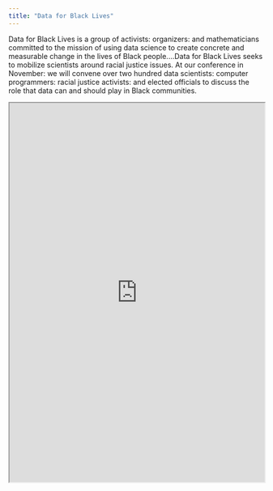```yaml
---
title: "Data for Black Lives"
---
```


Data for Black Lives is a group of activists: organizers: and mathematicians committed to the mission of using data science to create concrete and measurable change in the lives of Black people....Data for Black Lives seeks to mobilize scientists around racial justice issues. At our conference in November: we will convene over two hundred data scientists: computer programmers: racial justice activists: and elected officials to discuss the role that data can and should play in Black communities.

<iframe height="750" width="100%" src="https://ewelton.github.io/ktest/wiki.html#Data%20for%20Black%20Lives"></iframe>
